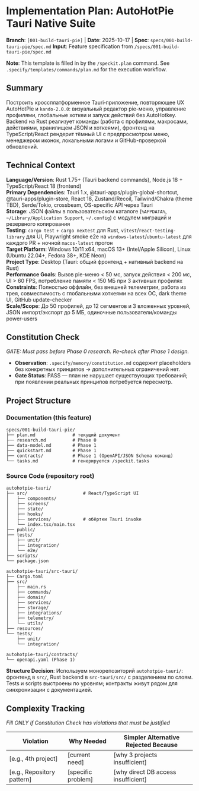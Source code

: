 # Implementation Plan: AutoHotPie Tauri Native Suite

**Branch**: `[001-build-tauri-pie]` | **Date**: 2025-10-17 | **Spec**: `specs/001-build-tauri-pie/spec.md`
**Input**: Feature specification from `/specs/001-build-tauri-pie/spec.md`

**Note**: This template is filled in by the `/speckit.plan` command. See `.specify/templates/commands/plan.md` for the execution workflow.

## Summary

Построить кроссплатформенное Tauri‑приложение, повторяющее UX AutoHotPie и `kando-2.0.0`: визуальный редактор pie-меню, управление профилями, глобальные хоткеи и запуск действий без AutoHotkey. Backend на Rust реализует команды (работа с профилями, макросами, действиями, хранилищем JSON и хоткеями), фронтенд на TypeScript/React рендерит тёмный UI с предпросмотром меню, менеджером иконок, локальными логами и GitHub-проверкой обновлений.

## Technical Context

**Language/Version**: Rust 1.75+ (Tauri backend commands), Node.js 18 + TypeScript/React 18 (frontend)  
**Primary Dependencies**: Tauri 1.x, @tauri-apps/plugin-global-shortcut, @tauri-apps/plugin-store, React 18, Zustand/Recoil, Tailwind/Chakra (theme TBD), Serde/Tokio, crossbeam, OS-specific API через Tauri  
**Storage**: JSON файлы в пользовательском каталоге (`%APPDATA%`, `~/Library/Application Support`, `~/.config`) с модулем миграций и резервного копирования  
**Testing**: `cargo test` + `cargo nextest` для Rust, `vitest`/`react-testing-library` для UI, Playwright smoke e2e на `windows-latest`/`ubuntu-latest` для каждого PR + ночной `macos-latest` прогон  
**Target Platform**: Windows 10/11 x64, macOS 13+ (Intel/Apple Silicon), Linux (Ubuntu 22.04+, Fedora 38+, KDE Neon)  
**Project Type**: Desktop (Tauri: общий фронтенд + нативный backend на Rust)  
**Performance Goals**: Вызов pie-меню < 50 мс, запуск действия < 200 мс, UI > 60 FPS, потребление памяти < 150 МБ при 3 активных профилях  
**Constraints**: Полностью оффлайн, без внешней телеметрии, работа из трея, совместимость с глобальными хоткеями на всех ОС, dark theme UI, GitHub update-checker  
**Scale/Scope**: До 50 профилей, до 12 сегментов и 3 вложенных уровней, JSON импорт/экспорт до 5 МБ, одиночные пользователи/команды power-users

## Constitution Check

*GATE: Must pass before Phase 0 research. Re-check after Phase 1 design.*

- **Observation**: `.specify/memory/constitution.md` содержит placeholders без конкретных принципов → дополнительных ограничений нет.  
- **Gate Status**: PASS — план не нарушает существующих требований; при появлении реальных принципов потребуется пересмотр.

## Project Structure

### Documentation (this feature)

```
specs/001-build-tauri-pie/
├── plan.md              # текущий документ
├── research.md          # Phase 0
├── data-model.md        # Phase 1
├── quickstart.md        # Phase 1
├── contracts/           # Phase 1 (OpenAPI/JSON Schema команд)
└── tasks.md             # генерируется /speckit.tasks
```

### Source Code (repository root)
<!--
  ACTION REQUIRED: Replace the placeholder tree below with the concrete layout
  for this feature. Delete unused options and expand the chosen structure with
  real paths (e.g., apps/admin, packages/something). The delivered plan must
  not include Option labels.
-->

```
autohotpie-tauri/
├── src/                     # React/TypeScript UI
│   ├── components/
│   ├── screens/
│   ├── state/
│   ├── hooks/
│   ├── services/            # обёртки Tauri invoke
│   └── index.tsx/main.tsx
├── public/
├── tests/
│   ├── unit/
│   ├── integration/
│   └── e2e/
├── scripts/
└── package.json

autohotpie-tauri/src-tauri/
├── Cargo.toml
├── src/
│   ├── main.rs
│   ├── commands/
│   ├── domain/
│   ├── services/
│   ├── storage/
│   ├── integrations/
│   ├── telemetry/
│   └── utils/
├── resources/
└── tests/
    ├── unit/
    └── integration/

autohotpie-tauri/contracts/
└── openapi.yaml (Phase 1)
```

**Structure Decision**: Используем монорепозиторий `autohotpie-tauri/`: фронтенд в `src/`, Rust backend в `src-tauri/src/` с разделением по слоям. Tests и scripts выстроены по уровням; контракты живут рядом для синхронизации с документацией.

## Complexity Tracking

*Fill ONLY if Constitution Check has violations that must be justified*

| Violation | Why Needed | Simpler Alternative Rejected Because |
|-----------|------------|-------------------------------------|
| [e.g., 4th project] | [current need] | [why 3 projects insufficient] |
| [e.g., Repository pattern] | [specific problem] | [why direct DB access insufficient] |

